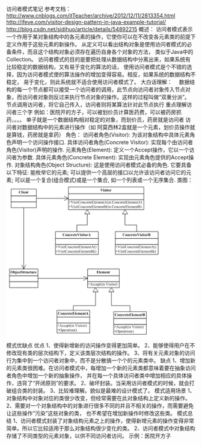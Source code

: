 访问者模式笔记
参考文档：
     http://www.cnblogs.com/itTeacher/archive/2012/12/11/2813354.html
     http://ifeve.com/visitor-design-pattern-in-java-example-tutorial/
     http://blog.csdn.net/sidihuo/article/details/54892215
概述：
    访问者模式表示一个作用于某对象结构中的各元素的操作，它使你可以在不改变各元素类的前提下定义作用于这些元素的新操作。
    从定义可以看出结构对象是使用访问者模式的必备条件，而且这个结构对象必须存在遍历自身各个对象的方法，
    类似于Java中的Collection。
    访问者模式的目的是要把处理从数据结构中分离出来，如果系统有比较稳定的数据结构，又有易于变化的算法的话，
    使用访问者模式是个不错的选择，因为访问者模式使的算法操作的增加变得容易。相反，如果系统的数据结构不稳定，
    易于变化，则此系统就不适合使用访问者模式了。
大白话理解：
   　数据结构的每一个节点都可以接受一个访问者的调用，此节点向访问者对象传入节点对象，而访问者对象则反过来执行节点对象的操作。这样的过程叫做“双重分派”。
    节点调用访问者，将它自己传入，访问者则将某算法针对此节点执行
    重点理解访问者三个字 例如：医院开的方子，可以被划价员计算医药费，可以被药房抓药，。。。
    单子就是一个数据结构相对稳定的对象，而划价员，药房就是访问者 访问者对数据结构中的元素进行操作（如 阿莫西林2盒就是一个元素，划价员操作就是算钱，药房就是拿药）
角色：
   访问者角色(Visitor): 为该对象结构中具体元素角色声明一个访问操作接口.
   具体访问者角色(Concrete Visitor): 实现每个由访问者角色(Visitor)声明的操作.
   元素角色(Element): 定义一个Accept操作，它以一个访问者为参数.
   具体元素角色(Concrete Element): 实现由元素角色提供的Accept操作.
   对象结构角色(Object Structure): 这是使用访问者模式必备的角色. 它要具备以下特征: 能枚举它的元素;
   可以提供一个高层的接口以允许该访问者访问它的元素; 可以是一个复合(组合模式)或是一个集合, 如一个列表或一个无序集合.
类图：
     ![Image text](https://github.com/zhouzhaohui10001/designPattern/raw/master/images/visitor.png)
模式优缺点
       优点
          1、使得新增新的访问操作变得更加简单。
          2、能够使得用户在不修改现有类的层次结构下，定义该类层次结构的操作。
          3、将有关元素对象的访问行为集中到一个访问者对象中，而不是分散搞一个个的元素类中。
       缺点
          1、增加新的元素类很困难。在访问者模式中，每增加一个新的元素类都意味着要在抽象访问者角色中增加一个新的抽象操作，
              并在每一个具体访问者类中增加相应的具体操作，违背了“开闭原则”的要求。
          2、破坏封装。当采用访问者模式的时候，就会打破组合类的封装。
          3、比较难理解。貌似是最难的设计模式了。
       模式适用场景
          1、对象结构中对象对应的类很少改变，但经常需要在此对象结构上定义新的操作。
          2、需要对一个对象结构中的对象进行很多不同的并且不相关的操作，而需要避免让这些操作“污染”这些对象的类，
             也不希望在增加新操作时修改这些类。
  模式总结
        1、访问者模式封装了对象结构元素之上的操作，使得新增元素的操作变得非常简单。所以它比较适用于那么对象结构很少变化的类。
        2、访问者模式中对象结构存储了不同类型的元素对象，以供不同访问者访问。
  示例：医院开方子